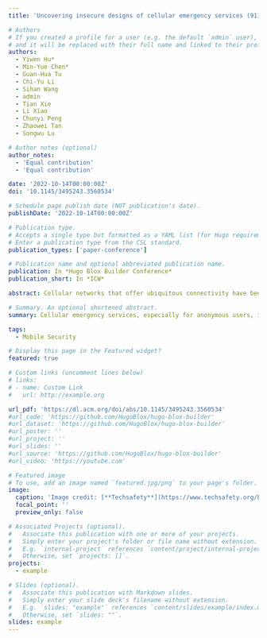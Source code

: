 ```yaml
---
title: 'Uncovering insecure designs of cellular emergency services (911)'

# Authors
# If you created a profile for a user (e.g. the default `admin` user), write the username (folder name) here
# and it will be replaced with their full name and linked to their profile.
authors:
  - Yiwen Hu*
  - Min-Yue Chen*
  - Guan-Hua Tu
  - Chi-Yu Li
  - Sihan Wang
  - admin
  - Tian Xie
  - Li Xiao
  - Chunyi Peng
  - Zhaowei Tan
  - Songwu Lu

# Author notes (optional)
author_notes:
  - 'Equal contribution'
  - 'Equal contribution'

date: '2022-10-14T00:00:00Z'
doi: '10.1145/3495243.3560534'

# Schedule page publish date (NOT publication's date).
publishDate: '2022-10-14T00:00:00Z'

# Publication type.
# Accepts a single type but formatted as a YAML list (for Hugo requirements).
# Enter a publication type from the CSL standard.
publication_types: ['paper-conference']

# Publication name and optional abbreviated publication name.
publication: In *Hugo Blox Builder Conference*
publication_short: In *ICW*

abstract: Cellular networks that offer ubiquitous connectivity have been the major medium for delivering emergency services. In the U.S., mo- bile users can dial an emergency call with 911 for emergency uses in cellular networks, and the call can be forwarded to public safety an- swer points (PSAPs), which deal with emergency service requests. According to regulatory authority requirements for the cellular emergency services, anonymous user equipment (UE), which does not have a SIM (Subscriber Identity Module) card or a valid mobile subscription, is allowed to access them. Such support of emergency services for anonymous UEs requires different operations from conventional cellular services, and can therefore increase the attack surface of the cellular infrastructure. In this work, we are thus motivated to study the insecurity of the cellular emergency services and then discover four security vulnerabilities from them. Threateningly, they can be exploited to launch not only free data service attacks against cellular carriers, but also data DoS/overcharge and denial of cellular emergency service (DoCES) attacks against mobile users. All vulnerabilities and attacks have been validated experimentally as practical security issues in the networks of three major U.S. carriers. We finally propose and prototype standard-compliant remedies to mitigate the vulnerabilities.

# Summary. An optional shortened abstract.
summary: Cellular emergency services, especially for anonymous users, increase the attack surface, leading to vulnerabilities enabling free data usage, DoS, and denial of emergency services.

tags:
  - Mobile Security

# Display this page in the Featured widget?
featured: true

# Custom links (uncomment lines below)
# links:
# - name: Custom Link
#   url: http://example.org

url_pdf: 'https://dl.acm.org/doi/abs/10.1145/3495243.3560534'
#url_code: 'https://github.com/HugoBlox/hugo-blox-builder'
#url_dataset: 'https://github.com/HugoBlox/hugo-blox-builder'
#url_poster: ''
#url_project: ''
#url_slides: ''
#url_source: 'https://github.com/HugoBlox/hugo-blox-builder'
#url_video: 'https://youtube.com'

# Featured image
# To use, add an image named `featured.jpg/png` to your page's folder.
image:
  caption: 'Image credit: [**Techsafety**](https://www.techsafety.org/blog/2016/8/25/need-to-call-911-theres-an-app-for-that)'
  focal_point: ''
  preview_only: false

# Associated Projects (optional).
#   Associate this publication with one or more of your projects.
#   Simply enter your project's folder or file name without extension.
#   E.g. `internal-project` references `content/project/internal-project/index.md`.
#   Otherwise, set `projects: []`.
projects:
  - example

# Slides (optional).
#   Associate this publication with Markdown slides.
#   Simply enter your slide deck's filename without extension.
#   E.g. `slides: "example"` references `content/slides/example/index.md`.
#   Otherwise, set `slides: ""`.
slides: example
---
```

